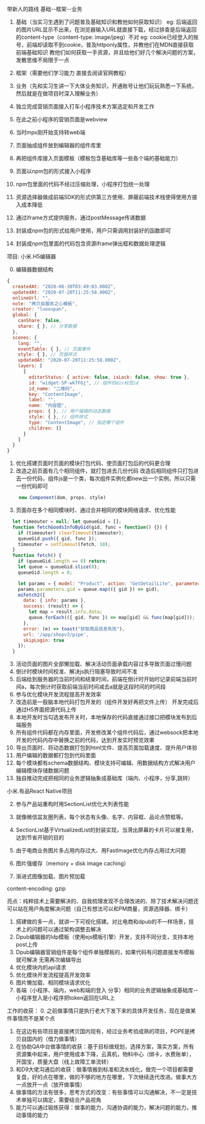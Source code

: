 带新人的路线
基础--框架--业务

1. 基础（当实习生遇到了问题普及基础知识和教他如何获取知识）
  eg: 后端返回的图片URL显示不出来，在浏览器输入URL就直接下载，经过排查是后端返回的content-type（content-type: image/jpeg）不对
  eg: cookie已经登入的账号，前端却读取不到cookie，普及httponly属性，并教他们在MDN直接获取前端基础知识
  教他们如何获取一手资源，并且给他们好几个解决问题的方案，发散思维不局限于一点
2. 框架（需要他们学习能力  直接去阅读官网教程）
3. 业务（先和实习生讲一下大体业务知识，开通账号让他们玩玩熟悉一下系统，然后就是在做项目时深入理解业务）


3. 独立完成营销页面接入打车小程序技术方案选定和开发工作
  0. 在此之前小程序的营销页面是webview
  1. 当时mpx刚开始支持转web端
  2. 页面抽成组件放到编辑器的组件库里
  3. 再把组件库接入页面模板（模板包含基础库等一些各个端的基础能力）
  4. 页面以npm包的形式接入小程序
  5. npm包里面的代码不经过压缩处理，小程序打包统一处理

4. 资源选择器做成前端SDK的形式供第三方使用、屏蔽前端技术栈使得使用方接入成本降低
  1. 通过iframe方式提供服务，通过postMessage传递数据
  2. 封装成npm包的形式给用户使用，用户只需调用封装好的函数即可
  3. 封装成npm包里面的代码包含资源iframe弹出框和数据处理逻辑


项目:  小米.H5编辑器

0. 编辑器数据结构
```js
{
  createdAt: "2020-06-30T03:49:03.000Z",
  updatedAt: "2020-07-20T11:25:58.000Z",
  onlineUrl: "",
  note: "拷贝自服务之心模板",
  creator: "luoxupan",
  global: {
    canShare: false,
    share: { }, // 分享数据
  },
  scenes: {
    lang: "",
    eventTable: { }, // 页面事件
    style: { }, // 页面样式
    updatedAt: "2020-07-20T11:25:58.000Z",
    layers: [
      {
        editorStatus: { active: false, isLock: false, show: true },
        id: "widget-SP-wkTFGj", // 组件的div标签id
        id_name: "二维码",
        key: "ContentImage",
        label: "",
        name: "内容图",
        props: { }, // 用户编辑的动态数据
        style: { }, // 组件样式
        type: "ContentImage", // 指定哪个组件
        children: []
      }
    ]
  }
}
```
1. 优化搭建页面时页面的模块打包代码、使页面打包后的代码更合理
  1. 改造之前页面有几个相同组件，就打包进去几份代码
     改造后相同组件只打包进去一份代码，组件js是一个类，每次组件实例化都new出一个实例，所以只需一份代码即可
     ```js
      new Component(dom, props, style)
     ```
2. 页面存在多个相同模块时、通过合并相同的模块网络请求、优化性能
  ```js
    let timeouter = null; let queueGid = [];
    function fetchGoodsInfoByGid(gid, func = function() {}) {
      if (timeouter) clearTimeout(timeouter);
      queueGid.push({ gid, func });
      timeouter = setTimeout(fetch, 10);
    }
    function fetch() {
      if (queueGid.length == 0) return;
      let queue = queueGid.slice(0);
      queueGid.length = 0;

      let params = { model: "Product", action: "GetDetailLite", parameters: {} };
      params.parameters.gid = queue.map(({ gid }) => gid);
      miFetch2({
        data: { info: params },
        success: (result) => {
          let map = result.info.data;
          queue.forEach(({ gid, func }) => map[gid] && func(map[gid]));
        },
        error: (e) => toast("获取商品信息失败"),
        url: '/app/shopv3/pipe',
        skipLogin: true
      });
    }
  ```
3. 活动页面的图片全部懒加载、解决活动页面承载内容过多导致页面过慢问题
4. 倒计时模块时间校准、解决js执行阻塞导致时间不准
  1. 后端给到服务器的当前时间和结束时间，前端在倒计时开始时记录前端当前时间a，每次倒计时获取前端当前时间减去a就是这段时间的时间段
5. 参与优化模块开发流程提高开发效率
  0. 改造前是一股脑本地代码打包开发的（组件开发好再把文件上传）  开发完成后通过H5界面把源代码上传
  1. 本地开发时当勾选发布开关时，本地保存的代码直接通过接口把模块发布到后端服务
  2. 所有组件代码都在内存里面，开发修改某个组件代码后，通过websock把本地开发的代码内存中替换之前的代码，达到开发实时预览效果
6. 导出页面时、将动态数据打包到html文件、提高页面加载速度、提升用户体验
  1. 用户编辑的数据都打包到代码里面
7. 每个模块都有schema数据结构、模块支持可编辑、用数据结构方式解决用户编辑模块存储数据问题
8. 独自推动完成把相同的业务逻辑抽象成基础库（端内、小程序，分享,跳转）


小米.有品React Native项目

2. 参与产品站重构时用SectionList优化大列表性能
  1. 就像微信盆友圈列表，每个状态有头像、名字、内容框、品论点赞框等。
  2. SectionList基于VirtualizedList的封装实现，当滑出屏幕的卡片可以被复用，达到节省开销的目的

3. 由于电商业务图片多占用内存过大、用FastImage优化内存占用过大问题
  1. 图片强缓存（memory + disk image caching）
  2. 渐进式图像加载、图片预加载


content-encoding: gzip

亮点：纯粹技术上需要解决的、自我梳理发现不合理改进的、除了技术解决问题还可以站在用户角度解决问题（自己有想法可以和PM商量，资源选择器、绑卡）
1. 搭建做的多一点，就讲一下可视化搭建。对比电商和dpub的不一样场景，技术上的问题可以通过架构调整去解决
2. Dpub编辑器的ldp模板（使用ejs模板引擎）开发，支持不同分支，支持本地post上传
3. Dpub编辑器营销组件是每个组件单独模板的，如果代码有问题直接发布模板就可解决  无需再次编辑导出
4. 优化模块内的api请求
5. 优化模块开发流程提高开发效率
6. 图片懒加载、相同模块请求优化
7. 各端（小程序、端内，web和端的登入 分享）相同的业务逻辑抽象成基础库--小程序登入是小程序把token返回在URL上


工作的收获：
0. 之前做事情只是执行老大下发下来的具体开发任务，现在是做某件事情而不是某个点
1. 在这边有些项目是直接拷贝国内现有，经过业务考验成熟的项目，POPE是拷贝自国内的（借力做事情）
2. 在协助QA中台做事情的收获：基于目标做规划，选择方案，落实方案，所有资源集中起来，用户使用成本下降，云真机，物料中心（绑卡，水费账单），开国宝，质量大盘（线上故障工单流转）
3. 和D9大佬沟通后的收获：做事情搬到标准和流水线化，做完一个项目都需要复盘，好的点在哪里，做的不够的地方在哪里，下次继续迭代改进。做事大方一点放开一点（放开做事情）
4. 做事情的方法有很多，思考方式的改变：有些事情可以沟通解决，不一定是技术单独可以搞定，需要结合产品视角
5. 能力可以通过锻炼获得：做事的能力，沟通协调的能力，解决问题的能力，推动事情的能力


